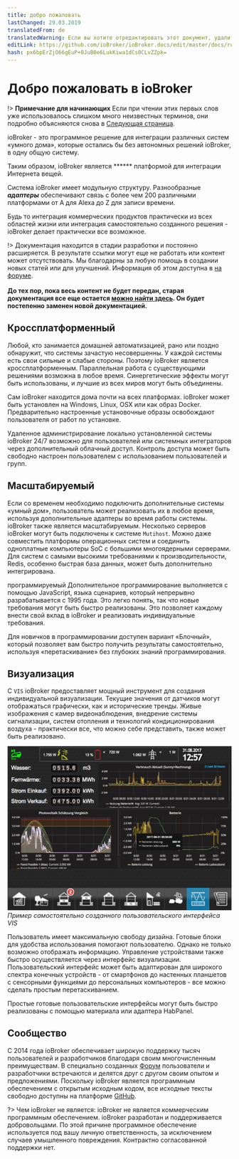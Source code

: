```yaml
---
title: добро пожаловать
lastChanged: 29.03.2019
translatedFrom: de
translatedWarning: Если вы хотите отредактировать этот документ, удалите поле «translationFrom», в противном случае этот документ будет снова автоматически переведен
editLink: https://github.com/ioBroker/ioBroker.docs/edit/master/docs/ru/README.md
hash: px6bpErZjO66gEuP+0JuB0e6LukKiwa1dCs0CLvZZpk=
---
```

# Добро пожаловать в ioBroker
!> **Примечание для начинающих** Если при чтении этих первых слов уже использовалось слишком много неизвестных терминов, они подробно объясняются снова в [Следующая страница](./basics/README.md).

ioBroker - это программное решение для интеграции различных систем «умного дома», которые остались бы без автономных решений ioBroker, в одну общую систему.

Таким образом, ioBroker является ****** платформой для интеграции Интернета вещей.

Система ioBroker имеет модульную структуру. Разнообразные ***адаптеры*** обеспечивают связь с более чем 200 различными платформами от A для Alexa до Z для записи времени.

Будь то интеграция коммерческих продуктов практически из всех областей жизни или интеграция самостоятельно созданного решения - ioBroker делает практически все возможное.

!> Документация находится в стадии разработки и постоянно расширяется. В результате ссылки могут еще не работать или контент может отсутствовать. Мы благодарны за любую помощь в создании новых статей или для улучшений. Информация об этом доступна в [на форуме](https://forum.iobroker.net). <br><br> **До тех пор, пока весь контент не будет передан, старая документация все еще остается [можно найти здесь](https://www.iobroker.net/docu/). Он будет постепенно заменен новой документацией.**

## Кроссплатформенный
Любой, кто занимается домашней автоматизацией, рано или поздно обнаружит, что системы зачастую несовершенны. У каждой системы есть свои сильные и слабые стороны. Поэтому ioBroker является кроссплатформенным. Параллельная работа с существующими решениями возможна в любое время. Синергетические эффекты могут быть использованы, и лучшие из всех миров могут быть объединены.

Сам ioBroker находится дома почти на всех платформах. ioBroker может быть установлен на Windows, Linux, OSX или как образ Docker.
Предварительно настроенные установочные образы освобождают пользователя от работ по установке.

Удаленное администрирование локально установленной системы ioBroker 24/7 возможно для пользователей или системных интеграторов через дополнительный облачный доступ. Контроль доступа может быть свободно настроен пользователем с использованием пользователей и групп.

## Масштабируемый
Если со временем необходимо подключить дополнительные системы «умный дом», пользователь может реализовать их в любое время, используя дополнительные адаптеры во время работы системы. ioBroker также является масштабируемым.
Несколько серверов ioBroker могут быть подключены к системе `Mutihost`.
Можно даже совместить платформы операционных систем и соединить одноплатные компьютеры SoC с большими многоядерными серверами.
Для систем с самыми высокими требованиями к производительности, Redis, особенно быстрая база данных, может быть дополнительно интегрирована.

программируемый
Дополнительное программирование выполняется с помощью JavaScript, языка сценариев, который непрерывно разрабатывается с 1995 года. Это легко понять, так что новые требования могут быть быстро реализованы. Это позволяет каждому внести свой вклад в ioBroker и реализовать индивидуальные требования.

Для новичков в программировании доступен вариант «Блочный», который позволяет вам быстро получить результаты самостоятельно, используя «перетаскивание» без глубоких знаний программирования.

## Визуализация
С `VIS` ioBroker предоставляет мощный инструмент для создания индивидуальной визуализации. Текущие значения от датчиков могут отображаться графически, как и исторические тренды. Живые изображения с камер видеонаблюдения, внедрение системы сигнализации, систем отопления и технологий кондиционирования воздуха - практически все, что можно себе представить, также может быть реализовано.

![VIS](../de/media/vis2.png) *Пример самостоятельно созданного пользовательского интерфейса VIS*

Пользователь имеет максимальную свободу дизайна. Готовые блоки для удобства использования помогают пользователю. Однако не только возможно отображать информацию. Управление устройствами также быстро осуществляется через интерфейс визуализации. Пользовательский интерфейс может быть адаптирован для широкого спектра конечных устройств - от смартфонов до настенных планшетов с сенсорными функциями до персональных компьютеров - все можно сделать простым перетаскиванием.

Простые готовые пользовательские интерфейсы могут быть быстро реализованы с помощью материала или адаптера HabPanel.

## Сообщество
С 2014 года ioBroker обеспечивает широкую поддержку тысяч пользователей и разработчиков благодаря своим многочисленным преимуществам. В специально созданных [Форум](https://forum.iobroker.net) пользователи и разработчики встречаются и делятся друг с другом своим опытом и предложениями. Поскольку ioBroker является программным обеспечением с открытым исходным кодом, все исходные тексты свободно доступны на платформе [GitHub](https://github.com/ioBroker).

?> Чем ioBroker не является: ioBroker не является коммерческим программным обеспечением. ioBroker разработан и поддерживается добровольцами. По этой причине программное обеспечение используется под вашу личную ответственность, за исключением случаев умышленного повреждения.
Контрактно согласованной поддержки нет.

[im Forum]: https://forum.iobroker.net/viewtopic.php?f=8&t=16933